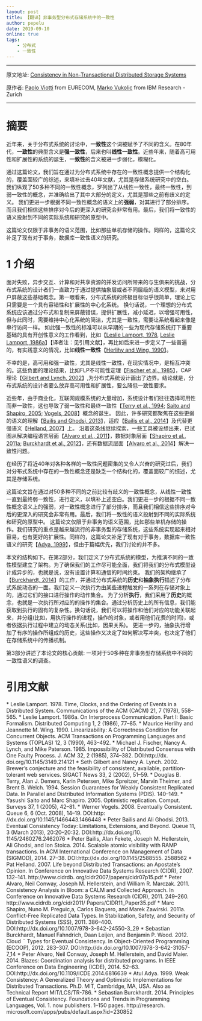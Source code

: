 ```yaml
---
layout: post
title: 【翻译】非事务型分布式存储系统中的一致性
author: pepelu
date: 2019-09-10
online: true
tags:
    - 分布式
    - 一致性
---
```


***

原文地址: [Consistency in Non-Transactional Distributed Storage Systems](https://arxiv.org/pdf/1512.00168.pdf)

原作者: [Paolo Viotti](viotti@eurecom.fr) from EURECOM, [Marko Vukolic](mvu@zurich.ibm.com) from IBM Research - Zurich

***

# 摘要

近年来，关于分布式系统的讨论中，**一致性**这个词被赋予了不同的含义。在80年代，**一致性**的典型含义是**强一致性**，后来也叫**线性一致性**。近些年来，随着高可用性和扩展性的系统的诞生，**一致性**的含义被进一步弱化，模糊化。

通过这篇论文，我们旨在通过为分布式系统中存在的一致性概念提供一个结构化的，覆盖面较广的综述，来填补过去40年文献，尤其是存储系统研究中的空白。我们纵观了50多种不同的一致性概念，罗列出了从线性一致性，最终一致性，到弱一致性的概念，并准确给出了其中大部分的定义，尤其是那些之前有歧义的定义。
我们更进一步根据不同一致性概念的语义上的**强弱**，对其进行了部分排序。而且我们相信这些排序对今后的更深入的研究会非常有用。最后，我们将一致性的语义投射到不同的实际系统和研究的原型中。

这篇论文仅限于非事务的语义范围，比如那些单机存储的操作。同样的，这篇论文补足了现有对于事务，数据库一致性语义的研究。

# 1 介绍

面对失败，异步交互、计算和对共享资源的并发访问所带来的与生俱来的挑战，分布式系统的设计者们一直致力于通过提供抽象层或者不同层级的语义模型，来对用户屏蔽这些基础概念。第一眼看来，分布式系统的终极目标似乎很简单，理论上它只需要是一个具有容错性和扩展性的中心化系统。
换句话说，一个理想的分布式系统应该通过分布式和复制来屏蔽错误，提供扩展性，减小延迟，以增强可用性，但与此同时，需要维持中心化系统的简洁，尤其是一致性，需要让系统看起来像是串行访问一样。
如此强一致性的标准可以从早期的一些为现代存储系统打下重要基础的具有开创性意义的工作看到，比如【[Leslie Lamport, 1978](#leslielamport1978), [Leslie Lamport, 1986a](#leslielamport1986a)】【译者注：见引用文献】，再比如后来进一步定义了一些普遍的，有实践意义的情况，比如**线性一致性**【[Herlihy and Wing, 1990](#herlihyandwing1990)】。

不幸的是，高可用和强一致性，尤其是线性一致性，在现实情况中，是相互冲突的。这些负面的理论结果，比如FLP不可能性定理【[Fischer et al., 1985](#fischeretal1985)】，CAP理论【[Gilbert and Lynch, 2002](#gilbertandlynch2002)】,为分布式系统设计画出了边界。结论就是，分布式系统的设计者要么放弃高可用性和扩展性，要么降低一致性要求。

近些年，由于商业化，互联网规模系统的大量增加，系统设计者们往往选择可用性而非一致性，这也导致了弱一致性和最终一致性【[Terry et al., 1994](#terryetal1994); [Saito and Shapiro, 2005](#saitoandshapiro2005); [Vogels, 2008](#vogels2008)】概念的诞生。
因此，许多研究都聚焦在这些更弱的语义的理解【[Bailis and Ghodsi, 2013](#bailisandghodsi2013)】，适应【[Bailis et al., 2014](#bailisetal2014)】及代替更强语义【[Helland, 2007](#helland2007)】上。
沿着这条线继续探索，一些工具被设想出来，已试图从解决编程语言层面【[Alvaro et al., 2011](#alvaroetal2011)】，数据对象层面【[Shapiro et al., 2011a](#shapiroetal2011a); [Burckhardt et al., 2012](#burckhardtetal2012)】，还有数据流层面【[Alvaro et al., 2014](#alvaroetal2014)】解决一致性问题。

在经历了将近40年对各种各样的一致性问题密集的又令人兴奋的研究过后，我们对分布式系统中存在的一致性概念还是缺乏一个结构化的，覆盖面较广的综述，尤其是存储系统。

这篇论文旨在通过对50多种不同的之前比较有歧义的一致性概念，从线性一致性一直到最终弱一致性，进行定义，以填补上述空白。我们更进一步的根据不同一致性概念语义上的强弱，对一致性概念进行了部分排序，而且我们相信这些排序对今后的更深入的研究会非常有用。最后，我们将一致性的语义投射到不同的实际系统和研究的原型中。
这篇论文仅限于非事务的语义范围，比如那些单机存储的操作。我们研究的重点是越来越流行的非事务型的存储系统，这些系统实现起来相对容易，也有更好的扩展性。同样的，这篇论文补足了现有对于事务，数据库一致性语义的研究【[Adya, 1999](#adya1999)】，但由于篇幅优先，我们讨论的并不多。

本文的结构如下。在第2部分，我们定义了分布式系统的模型，为推演不同的一致性模型建立了架构。为了确保我们的工作尽可能全面，我们将我们的分布式模型设计成异步的，也就是说，没有设置计算和通信的时间约束。
我们的架构继承了【[Burckhardt, 2014](#burckhardt2014)】的工作，并通过分布式系统的**历史**和**抽象执行**描述了分布式系统动态的一面。我们定义一次执行为由某些进程触发的一系列在存储对象上的，通过它们的接口进行操作的动作集合。
为了分析**执行**，我们采用了**历史**的概念，也就是一次执行所对应的的操作的集合。通过分析历史上的所有信息，我们能获取到执行的固有的复杂性。换句话说，我们可以将操作和他们对应的功能关联起来，并分组(比如，用执行操作的进程，操作的对象，或者用他们花费的时间)，或者依据执行过程中建立的动态关系(比如，因果关系)。
更进一步的，抽象执行增加了有序的操作所组成的历史，这些操作又决定了如何解决写冲突，也决定了他们在存储系统中的传播机制。

第3部分讲述了本论文的核心贡献: 一项对于50多种在非事务型存储系统中不同的一致性语义的调查。

# 引用文献

<a id="leslielamport1978">
* Leslie Lamport. 1978. Time, Clocks, and the Ordering of Events in a Distributed System.
  Communications of the ACM (CACM) 21, 7 (1978), 558–565.

<a id="leslielamport1986a">
* Leslie Lamport. 1986a. On Interprocess Communication. Part I: Basic Formalism. Distributed
  Computing 1, 2 (1986), 77–85.

<a id="herlihyandwing1990">
* Maurice Herlihy and Jeannette M. Wing. 1990. Linearizability: A Correctness Condition for
  Concurrent Objects. ACM Transactions on Programming Languages and Systems (TOPLAS)
  12, 3 (1990), 463–492.

<a id="fischeretal1985">
* Michael J. Fischer, Nancy A. Lynch, and Mike Paterson. 1985. Impossibility of Distributed
  Consensus with One Faulty Process. J. ACM 32, 2 (1985), 374–382. DOI:http://dx.
  doi.org/10.1145/3149.214121

<a id="gilbertandlynch2002">
* Seth Gilbert and Nancy A. Lynch. 2002. Brewer’s conjecture and the feasibility of consistent,
  available, partition-tolerant web services. SIGACT News 33, 2 (2002), 51–59.

<a id="terryetal1994">
* Douglas B. Terry, Alan J. Demers, Karin Petersen, Mike Spreitzer, Marvin Theimer, and Brent B.
  Welch. 1994. Session Guarantees for Weakly Consistent Replicated Data. In Parallel and
  Distributed Information Systems (PDIS). 140–149.

<a id="saitoandshapiro2005">
* Yasushi Saito and Marc Shapiro. 2005. Optimistic replication. Comput. Surveys 37, 1 (2005),
  42–81.

<a id="vogels2008">
* Werner Vogels. 2008. Eventually Consistent. Queue 6, 6 (Oct. 2008), 14–19. DOI:http:
  //dx.doi.org/10.1145/1466443.1466448

<a id="bailisandghodsi2013">
* Peter Bailis and Ali Ghodsi. 2013. Eventual Consistency Today: Limitations, Extensions,
  and Beyond. Queue 11, 3 (March 2013), 20:20–20:32. DOI:http://dx.doi.org/10.
  1145/2460276.2462076

<a id="bailisetal2014">
* Peter Bailis, Alan Fekete, Joseph M. Hellerstein, Ali Ghodsi, and Ion Stoica. 2014. Scalable
  atomic visibility with RAMP transactions. In ACM International Conference on Management
  of Data (SIGMOD), 2014. 27–38. DOI:http://dx.doi.org/10.1145/2588555.
  2588562

<a id="helland2007">
* Pat Helland. 2007. Life beyond Distributed Transactions: an Apostate’s Opinion. In Conference
  on Innovative Data Systems Research (CIDR), 2007. 132–141. http://www.cidrdb.
  org/cidr2007/papers/cidr07p15.pdf

<a id="alvaroetal2011">
* Peter Alvaro, Neil Conway, Joseph M. Hellerstein, and William R. Marczak. 2011. Consistency
  Analysis in Bloom: a CALM and Collected Approach. In Conference on Innovative Data
  Systems Research (CIDR), 2011. 249–260. http://www.cidrdb.org/cidr2011/
  Papers/CIDR11_Paper35.pdf

<a id="shapiroetal2011a">
* Marc Shapiro, Nuno M. Preguic¸a, Carlos Baquero, and Marek Zawirski. 2011a. Conflict-Free
  Replicated Data Types. In Stabilization, Safety, and Security of Distributed Systems (SSS),
  2011. 386–400. DOI:http://dx.doi.org/10.1007/978-3-642-24550-3_29

<a id="burckhardtetal2012">
* Sebastian Burckhardt, Manuel Fahndrich, Daan Leijen, and Benjamin P. Wood. 2012. Cloud ¨
  Types for Eventual Consistency. In Object-Oriented Programming (ECOOP), 2012. 283–307.
  DOI:http://dx.doi.org/10.1007/978-3-642-31057-7_14

<a id="alvaroetal2014">
* Peter Alvaro, Neil Conway, Joseph M. Hellerstein, and David Maier. 2014. Blazes: Coordination
  analysis for distributed programs. In IEEE Conference on Data Engineering (ICDE), 2014.
  52–63. DOI:http://dx.doi.org/10.1109/ICDE.2014.6816639

<a id="adya1999">
* Atul Adya. 1999. Weak Consistency: A Generalized Theory and Optimistic Implementations
  for Distributed Transactions. Ph.D. MIT, Cambridge, MA, USA. Also as Technical Report
  MIT/LCS/TR-786.

<a id="burckhardt2014">
* Sebastian Burckhardt. 2014. Principles of Eventual Consistency. Foundations and Trends in
  Programming Languages, Vol. 1. now publishers. 1–150 pages. http://research.
  microsoft.com/apps/pubs/default.aspx?id=230852

